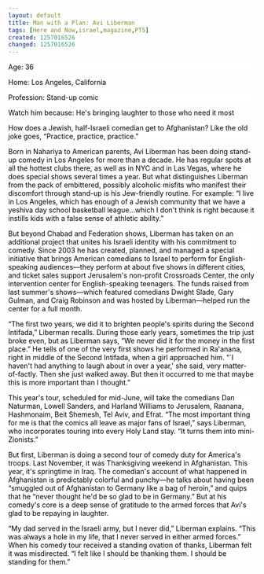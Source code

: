 ```yaml
---
layout: default
title: Man with a Plan: Avi Liberman
tags: [Here and Now,israel,magazine,PT5]
created: 1257016526
changed: 1257016526
---
```

<p style="background: white none repeat scroll 0% 50%; -moz-background-clip: -moz-initial; -moz-background-origin: -moz-initial; -moz-background-inline-policy: -moz-initial;"><span style="color: black;">Age: 36 <o:p></o:p></span></p>
<p style="background: white none repeat scroll 0% 50%; -moz-background-clip: -moz-initial; -moz-background-origin: -moz-initial; -moz-background-inline-policy: -moz-initial;"><span style="color: black;">Home: Los Angeles, California <o:p></o:p></span></p>
<p style="background: white none repeat scroll 0% 50%; -moz-background-clip: -moz-initial; -moz-background-origin: -moz-initial; -moz-background-inline-policy: -moz-initial;"><span style="color: black;">Profession: Stand-up comic <o:p></o:p></span></p>
<p style="background: white none repeat scroll 0% 50%; -moz-background-clip: -moz-initial; -moz-background-origin: -moz-initial; -moz-background-inline-policy: -moz-initial;"><span style="color: black;">Watch him because: He's bringing laughter to those who need it most <o:p></o:p></span></p>
<p style="background: white none repeat scroll 0% 50%; -moz-background-clip: -moz-initial; -moz-background-origin: -moz-initial; -moz-background-inline-policy: -moz-initial;"><span style="color: black;">How does a Jewish, half-Israeli comedian get to Afghanistan? Like the old joke goes, &ldquo;Practice, <o:p></o:p></span><span style="color: black;">practice, practice.&rdquo; <o:p></o:p></span></p>
<p style="background: white none repeat scroll 0% 50%; -moz-background-clip: -moz-initial; -moz-background-origin: -moz-initial; -moz-background-inline-policy: -moz-initial;"><span style="color: black;">Born in Nahariya to American parents, Avi Liberman has been doing stand-up comedy in Los Angeles for more than a decade. He has regular spots at all the hottest clubs there, as well as in NYC and in Las Vegas, where he does special shows several times a year. But what distinguishes Liberman from the pack of embittered, possibly alcoholic misfits who manifest their discomfort through stand-up is his Jew-friendly routine. For example: &ldquo;I live in Los Angeles, which has enough of a Jewish community that we have a yeshiva day school basketball league&hellip;which I don't think is right because it instills kids with a false sense of athletic ability.&rdquo; <o:p></o:p></span></p>
<p style="background: white none repeat scroll 0% 50%; -moz-background-clip: -moz-initial; -moz-background-origin: -moz-initial; -moz-background-inline-policy: -moz-initial;"><span style="color: black;">But beyond Chabad and Federation shows, Liberman has taken on an additional project that unites his Israeli identity with his commitment to comedy. Since 2003 he has created, planned, and managed a special initiative that brings American comedians to Israel to perform for English-speaking audiences&mdash;they perform at about five shows in different cities, and ticket sales support Jerusalem's non-profit Crossroads Center, the only intervention center for English-speaking teenagers. The funds raised from last summer's shows&mdash;which featured comedians Dwight Slade, Gary Gulman, and Craig Robinson and was hosted by Liberman&mdash;helped run the center for a full month. <o:p></o:p></span></p>
<p style="background: white none repeat scroll 0% 50%; -moz-background-clip: -moz-initial; -moz-background-origin: -moz-initial; -moz-background-inline-policy: -moz-initial;"><span style="color: black;">&ldquo;The first two years, we did it to brighten people's spirits during the Second Intifada,&rdquo; Liberman recalls. During those early years, sometimes the trip just broke even, but as Liberman says, &ldquo;We never did it for the money in the first place.&rdquo; He tells of one of the very first shows he performed in Ra'anana, right in middle of the Second Intifada, when a girl approached him. &ldquo;`I haven't had anything to laugh about in over a year,' she said, very matter-of-factly. Then she just walked away. But then it occurred to me that maybe this is more important than I thought.&rdquo; <o:p></o:p></span></p>
<p style="background: white none repeat scroll 0% 50%; -moz-background-clip: -moz-initial; -moz-background-origin: -moz-initial; -moz-background-inline-policy: -moz-initial;"><span style="color: black;">This year's tour, scheduled for mid-June, will take the comedians Dan Naturman, Lowell Sanders, and Harland Williams to Jerusalem, Raanana, Hashmonaim, Beit Shemesh, Tel Aviv, and Efrat. &ldquo;The most important thing for me is that the comics all leave as major fans of Israel,&rdquo; says Liberman, who incorporates touring into every Holy Land stay. &ldquo;It turns them into mini-Zionists.&rdquo; <o:p></o:p></span></p>
<p style="background: white none repeat scroll 0% 50%; -moz-background-clip: -moz-initial; -moz-background-origin: -moz-initial; -moz-background-inline-policy: -moz-initial;"><span style="color: black;">But first, Liberman is doing a second tour of comedy duty for America's troops. Last November, it was Thanksgiving weekend in Afghanistan. This year, it's springtime in Iraq. The comedian's account of what happened in Afghanistan is predictably colorful and punchy&mdash;he talks about having been &ldquo;smuggled out of Afghanistan to Germany like a bag of heroin,&rdquo; and quips that he &ldquo;never thought he'd be so glad to be in Germany.&rdquo; But at his comedy's core is a deep sense of gratitude to the armed forces that Avi's glad to be repaying in laughter. <o:p></o:p></span></p>
<span style="color: black;">&ldquo;My dad served in the Israeli army, but I never did,&rdquo; Liberman explains. &ldquo;This was always a hole in my life, that I never served in either armed forces.&rdquo; When his comedy tour received a standing ovation of thanks, Liberman felt it was misdirected. &ldquo;I felt like I should be thanking them. I should be standing for them.&rdquo; </span>